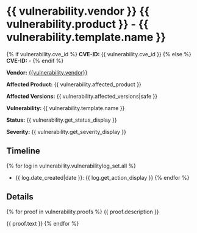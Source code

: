 # {{ vulnerability.vendor }} {{ vulnerability.product }} - {{ vulnerability.template.name }}

{% if vulnerability.cve_id %}
**CVE-ID:** {{ vulnerability.cve_id }}
{% else %}
**CVE-ID:** -
{% endif %}

**Vendor:** [{{vulnerability.vendor}}]({{vulnerability.vendor_homepage}})

**Affected Product:** {{ vulnerability.affected_product }}

**Affected Versions:** {{ vulnerability.affected_versions|safe }}

**Vulnerability:** {{ vulnerability.template.name }}

**Status:** {{ vulnerability.get_status_display }}

**Severity:** {{ vulnerability.get_severity_display }}


## Timeline

{% for log in vulnerability.vulnerabilitylog_set.all %}
- {{ log.date_created|date }}: {{ log.get_action_display }}
{% endfor %}


## Details
{% for proof in vulnerability.proofs %}
{{ proof.description }}

{{ proof.text }}
{% endfor %}